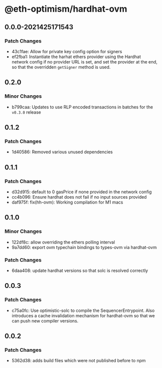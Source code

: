 # @eth-optimism/hardhat-ovm

## 0.0.0-2021425171543

### Patch Changes

- 43c1fae: Allow for private key config option for signers
- ef2fba1: Instantiate the harhat ethers provider using the Hardhat network config if no provider URL is set, and set the provider at the end, so that the overridden `getSigner` method is used.

## 0.2.0

### Minor Changes

- b799caa: Updates to use RLP encoded transactions in batches for the `v0.3.0` release

## 0.1.2

### Patch Changes

- 1d40586: Removed various unused dependencies

## 0.1.1

### Patch Changes

- d32d915: default to 0 gasPrice if none provided in the network config
- cc4b096: Ensure hardhat does not fail if no input sources provided
- daf975f: fix(hh-ovm): Working compilation for M1 macs

## 0.1.0

### Minor Changes

- 122df8c: allow overriding the ethers polling interval
- 9a7dd60: export ovm typechain bindings to types-ovm via hardhat-ovm

### Patch Changes

- 6daa408: update hardhat versions so that solc is resolved correctly

## 0.0.3

### Patch Changes

- c75a0fc: Use optimistic-solc to compile the SequencerEntrypoint. Also introduces a cache invalidation mechanism for hardhat-ovm so that we can push new compiler versions.

## 0.0.2

### Patch Changes

- 5362d38: adds build files which were not published before to npm
